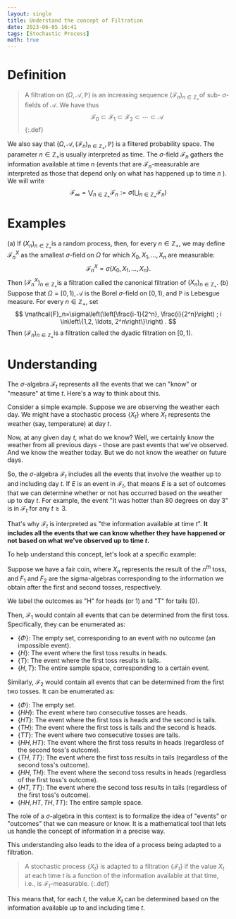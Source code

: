 ```yaml
---
layout: single
title: Understand the concept of Filtration
date: 2023-06-05 16:41
tags: [Stochastic Process]
math: true
---
```


# Definition

> A filtration on $(\Omega, \mathcal{A}, \mathbb{P})$ is an increasing sequence $\left(\mathcal{F}_n\right)_{n \in \mathbb{Z}_{+}}$of sub- $\sigma$-fields of $\mathcal{A}$. We have thus
> $$
> \mathcal{F}_0 \subset \mathcal{F}_1 \subset \mathcal{F}_2 \subset \cdots \subset \mathcal{A}
> $$
{:.def}

We also say that $\left(\Omega, \mathcal{A},\left(\mathcal{F}_n\right)_{n \in \mathbb{Z}_{+}}, \mathbb{P}\right)$ is a filtered probability space.
The parameter $n \in \mathbb{Z}_{+}$is usually interpreted as time. The $\sigma$-field $\mathcal{F}_n$ gathers the information available at time $n$ (events that are $\mathcal{F}_n$-measurable are interpreted as those that depend only on what has happened up to time $n$ ). We will write
$$
\mathcal{F}_{\infty}=\bigvee_{n \in \mathbb{Z}_{+}} \mathcal{F}_n:=\sigma\left(\bigcup_{n \in \mathbb{Z}_{+}} \mathcal{F}_n\right)
$$
# Examples
(a) If $\left(X_n\right)_{n \in \mathbb{Z}_{+}}$is a random process, then, for every $n \in \mathbb{Z}_{+}$, we may define $\mathcal{F}_n^X$ as the smallest $\sigma$-field on $\Omega$ for which $X_0, X_1, \ldots, X_n$ are measurable:
$$
\mathcal{F}_n^X=\sigma\left(X_0, X_1, \ldots, X_n\right) .
$$
Then $\left(\mathcal{F}_n^X\right)_{n \in \mathbb{Z}_{+}}$is a filtration called the canonical filtration of $\left(X_n\right)_{n \in \mathbb{Z}_{+}}$.
(b) Suppose that $\Omega=[0,1), \mathcal{A}$ is the Borel $\sigma$-field on $[0,1)$, and $\mathbb{P}$ is Lebesgue measure. For every $n \in \mathbb{Z}_{+}$, set
$$
\mathcal{F}_n=\sigma\left(\left[\frac{i-1}{2^n}, \frac{i}{2^n}\right) ; i \in\left\{1,2, \ldots, 2^n\right\}\right) .
$$
Then $\left(\mathcal{F}_n\right)_{n \in \mathbb{Z}_{+}}$is a filtration called the dyadic filtration on $[0,1)$.

# Understanding
The $\sigma$-algebra $\mathcal{F}_t$ represents all the events that we can "know" or "measure" at time $t$. Here's a way to think about this.

Consider a simple example. Suppose we are observing the weather each day. We might have a stochastic process $\{X_t\}$ where $X_t$ represents the weather (say, temperature) at day $t$.

Now, at any given day $t$, what do we know? Well, we certainly know the weather from all previous days - those are past events that we've observed. And we know the weather today. But we do not know the weather on future days.

So, the $\sigma$-algebra $\mathcal{F}_t$ includes all the events that involve the weather up to and including day $t$. If $E$ is an event in $\mathcal{F}_t$, that means $E$ is a set of outcomes that we can determine whether or not has occurred based on the weather up to day $t$. For example, the event "It was hotter than 80 degrees on day 3" is in $\mathcal{F}_t$ for any $t \geq 3$.

That's why $\mathcal{F}_t$ is interpreted as "the information available at time $t$". **It includes all the events that we can know whether they have happened or not based on what we've observed up to time $t$.**

To help understand this concept, let's look at a specific example:

Suppose we have a fair coin, where $X_n$ represents the result of the $n^{th}$ toss, and $F_1$ and $F_2$ are the sigma-algebras corresponding to the information we obtain after the first and second tosses, respectively.

We label the outcomes as "H" for heads (or 1) and "T" for tails (0).

Then, $\mathcal{F}_1$ would contain all events that can be determined from the first toss. Specifically, they can be enumerated as:

- $\{\Phi\}$: The empty set, corresponding to an event with no outcome (an impossible event).
- $\{H\}$: The event where the first toss results in heads.
- $\{T\}$: The event where the first toss results in tails.
- $\{H, T\}$: The entire sample space, corresponding to a certain event.

Similarly, $\mathcal{F}_2$ would contain all events that can be determined from the first two tosses. It can be enumerated as:

- $\{\Phi\}$: The empty set.
- $\{HH\}$: The event where two consecutive tosses are heads.
- $\{HT\}$: The event where the first toss is heads and the second is tails.
- $\{TH\}$: The event where the first toss is tails and the second is heads.
- $\{TT\}$: The event where two consecutive tosses are tails.
- $\{HH, HT\}$: The event where the first toss results in heads (regardless of the second toss's outcome).
- $\{TH, TT\}$: The event where the first toss results in tails (regardless of the second toss's outcome).
- $\{HH, TH\}$: The event where the second toss results in heads (regardless of the first toss's outcome).
- $\{HT, TT\}$: The event where the second toss results in tails (regardless of the first toss's outcome).
- $\{HH, HT, TH, TT\}$: The entire sample space.

The role of a $\sigma$-algebra in this context is to formalize the idea of "events" or "outcomes" that we can measure or know. It is a mathematical tool that lets us handle the concept of information in a precise way. 

This understanding also leads to the idea of a process being adapted to a filtration. 


> A stochastic process $\{X_t\}$ is adapted to a filtration $\{\mathcal{F}_t\}$ if the value $X_t$ at each time $t$ is a function of the information available at that time, i.e., is $\mathcal{F}_t$-measurable. 
{:.def}

This means that, for each $t$, the value $X_t$ can be determined based on the information available up to and including time $t$.


